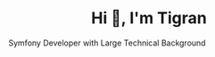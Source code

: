 <h1 style="text-align: center">Hi 👋, I'm Tigran</h1>
<p>Symfony Developer with Large Technical Background</p>

